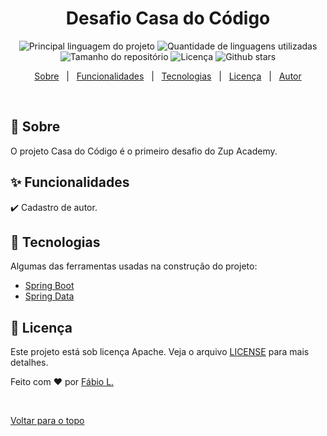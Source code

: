 <h1 align="center">Desafio Casa do Código</h1>

<p align="center">
  <img alt="Principal linguagem do projeto" src="https://img.shields.io/github/languages/top/fflucas/orange-talents-04-template-casa-do-codigo?color=56BEB8">

  <img alt="Quantidade de linguagens utilizadas" src="https://img.shields.io/github/languages/count/fflucas/orange-talents-04-template-casa-do-codigo?color=56BEB8">

  <img alt="Tamanho do repositório" src="https://img.shields.io/github/repo-size/fflucas/orange-talents-04-template-casa-do-codigo?color=56BEB8">

  <img alt="Licença" src="https://img.shields.io/github/license/fflucas/orange-talents-04-template-casa-do-codigo?color=56BEB8">

  <!-- <img alt="Github issues" src="https://img.shields.io/github/issues/fflucas/orange-talents-04-template-casa-do-codigo?color=56BEB8" /> -->

  <!-- <img alt="Github forks" src="https://img.shields.io/github/forks/fflucas/orange-talents-04-template-casa-do-codigo?color=56BEB8" /> -->

  <img alt="Github stars" src="https://img.shields.io/github/stars/fflucas/orange-talents-04-template-casa-do-codigo?color=56BEB8">
</p>

<!-- Status -->

<!-- <h4 align="center">
	🚧  orange-talents-04-template-casa-do-codigo 🚀 Em construção...  🚧
</h4>

<hr> -->

<p align="center">
  <a href="#dart-sobre">Sobre</a> &#xa0; | &#xa0; 
  <a href="#sparkles-funcionalidades">Funcionalidades</a> &#xa0; | &#xa0;
  <a href="#rocket-tecnologias">Tecnologias</a> &#xa0; | &#xa0;
  <a href="#memo-licença">Licença</a> &#xa0; | &#xa0;
  <a href="https://github.com/fflucas" target="_blank">Autor</a>
</p>

<br>

## :dart: Sobre

O projeto Casa do Código é o primeiro desafio do Zup Academy.

## :sparkles: Funcionalidades

:heavy_check_mark: Cadastro de autor.

## :rocket: Tecnologias

Algumas das ferramentas usadas na construção do projeto:

- [Spring Boot](https://spring.io/projects/spring-boot)
- [Spring Data](https://spring.io/projects/spring-data)

## :memo: Licença

Este projeto está sob licença Apache. Veja o arquivo [LICENSE](LICENSE) para mais detalhes.

Feito com :heart: por <a href="https://github.com/fflucas" target="_blank">Fábio L.</a>

&#xa0;

<a href="#top">Voltar para o topo</a>